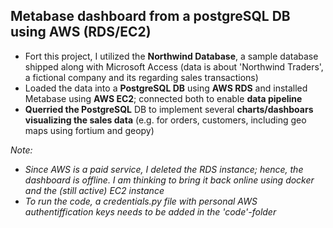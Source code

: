 ## Metabase dashboard from a postgreSQL DB using AWS (RDS/EC2)

- Fort this project, I utilized the __Northwind Database__, a sample database shipped along with Microsoft Access (data is about 'Northwind Traders', a fictional company and its regarding sales transactions) 
- Loaded the data into a __PostgreSQL DB__ using __AWS RDS__ and installed Metabase using __AWS EC2__; connected both to enable __data pipeline__
- __Querried the PostgreSQL__ DB to implement several __charts/dashboars visualizing the sales data__ (e.g. for orders, customers, including geo maps using fortium and geopy)

_Note:_
- _Since AWS is a paid service, I deleted the RDS instance; hence, the dashboard is offline. I am thinking to bring it back online using docker and the (still active) EC2 instance_
- _To run the code, a credentials.py file with personal AWS authentiffication keys needs to be added in the 'code'-folder_
